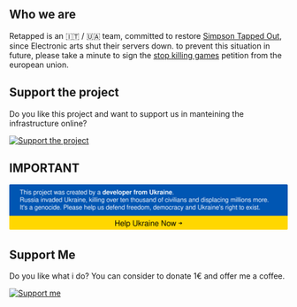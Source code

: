 ## Who we are

Retapped is an 🇮🇹 / 🇺🇦 team, committed to restore [Simpson Tapped Out](https://en.wikipedia.org/wiki/The_Simpsons:_Tapped_Out), since Electronic arts shut their servers down.
to prevent this situation in future, please take a minute to sign the [stop killing games](https://www.stopkillinggames.com/) petition from the european union. 

## Support the project

Do you like this project and want to support us in manteining the infrastructure online? 

<a href="patreon.com/retapped">![Support the project](https://img.shields.io/badge/support%20the%20project-black?style=for-the-badge&logo=patreon)</a>

## IMPORTANT

[![Stand With Ukraine](https://raw.githubusercontent.com/vshymanskyy/StandWithUkraine/main/banner-direct-single.svg)](https://stand-with-ukraine.pp.ua)

## Support Me

Do you like what i do? You can consider to donate 1€ and offer me a coffee. 

<a href="https://ko-fi.com/neverquest">![Support me](https://img.shields.io/badge/support%20me-white?style=for-the-badge&logo=ko-fi)</a>
